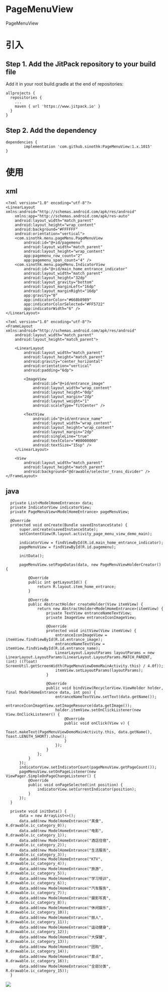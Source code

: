 # PageMenuView
PageMenuView


# 引入
## Step 1. Add the JitPack repository to your build file
  Add it in your root build.gradle at the end of repositories:
    
    allprojects {
      repositories {
        ...
        maven { url 'https://www.jitpack.io' }
      }
    }

## Step 2. Add the dependency

	dependencies {
	        implementation 'com.github.sinothk:PageMenuView:1.x.1015'
	}

# 使用
## xml
    <?xml version="1.0" encoding="utf-8"?>
    <LinearLayout xmlns:android="http://schemas.android.com/apk/res/android"
        xmlns:app="http://schemas.android.com/apk/res-auto"
        android:layout_width="match_parent"
        android:layout_height="wrap_content"
        android:background="#FFFFFF"
        android:orientation="vertical">
        <com.sinothk.menu.pageMenu.PageMenuView
            android:id="@+id/pagemenu"
            android:layout_width="match_parent"
            android:layout_height="wrap_content"
            app:pagemenu_row_count="2"
            app:pagemenu_span_count="4" />
        <com.sinothk.menu.pageMenu.IndicatorView
            android:id="@+id/main_home_entrance_indicator"
            android:layout_width="match_parent"
            android:layout_height="32dp"
            android:layout_gravity="bottom"
            android:layout_marginLeft="16dp"
            android:layout_marginRight="16dp"
            app:gravity="0"
            app:indicatorColor="#668b8989"
            app:indicatorColorSelected="#FF5722"
            app:indicatorWidth="6" />
    </LinearLayout>
    
    <?xml version="1.0" encoding="utf-8"?>
    <FrameLayout xmlns:android="http://schemas.android.com/apk/res/android"
        android:layout_width="match_parent"
        android:layout_height="match_parent">

        <LinearLayout
            android:layout_width="match_parent"
            android:layout_height="match_parent"
            android:gravity="center_horizontal"
            android:orientation="vertical"
            android:padding="6dp">

            <ImageView
                android:id="@+id/entrance_image"
                android:layout_width="wrap_content"
                android:layout_height="0dp"
                android:layout_margin="2dp"
                android:layout_weight="1"
                android:scaleType="fitCenter" />

            <TextView
                android:id="@+id/entrance_name"
                android:layout_width="wrap_content"
                android:layout_height="wrap_content"
                android:layout_margin="2dp"
                android:singleLine="true"
                android:textColor="#80000000"
                android:textSize="15sp" />
        </LinearLayout>

        <View
            android:layout_width="match_parent"
            android:layout_height="match_parent"
            android:background="@drawable/selector_trans_divider" />
    </FrameLayout>
    
  ## java
  
      private List<ModelHomeEntrance> data;
      private IndicatorView indicatorView;
      private PageMenuView<ModelHomeEntrance> pageMenuView;

      @Override
      protected void onCreate(Bundle savedInstanceState) {
          super.onCreate(savedInstanceState);
          setContentView(R.layout.activity_page_menu_view_demo_main);

          indicatorView = findViewById(R.id.main_home_entrance_indicator);
          pageMenuView = findViewById(R.id.pagemenu);

          initData();

          pageMenuView.setPageDatas(data, new PageMenuViewHolderCreator() {

              @Override
              public int getLayoutId() {
                  return R.layout.item_home_entrance;
              }

              @Override
              public AbstractHolder createHolder(View itemView) {
                  return new AbstractHolder<ModelHomeEntrance>(itemView) {
                      private TextView entranceNameTextView;
                      private ImageView entranceIconImageView;

                      @Override
                      protected void initView(View itemView) {
                          entranceIconImageView = itemView.findViewById(R.id.entrance_image);
                          entranceNameTextView = itemView.findViewById(R.id.entrance_name);
                          LinearLayout.LayoutParams layoutParams = new LinearLayout.LayoutParams(LinearLayout.LayoutParams.MATCH_PARENT, (int) ((float) ScreenUtil.getScreenWidth(PageMenuViewDemoMainActivity.this) / 4.0f));
                          itemView.setLayoutParams(layoutParams);
                      }

                      @Override
                      public void bindView(RecyclerView.ViewHolder holder, final ModelHomeEntrance data, int pos) {
                          entranceNameTextView.setText(data.getName());
                          entranceIconImageView.setImageResource(data.getImage());
                          holder.itemView.setOnClickListener(new View.OnClickListener() {
                              @Override
                              public void onClick(View v) {
                                  Toast.makeText(PageMenuViewDemoMainActivity.this, data.getName(), Toast.LENGTH_SHORT).show();
                              }
                          });
                      }
                  };
              }
          });
          indicatorView.setIndicatorCount(pageMenuView.getPageCount());
          pageMenuView.setOnPageListener(new ViewPager.SimpleOnPageChangeListener() {
              @Override
              public void onPageSelected(int position) {
                  indicatorView.setCurrentIndicator(position);
              }
          });
      }

      private void initData() {
          data = new ArrayList<>();
          data.add(new ModelHomeEntrance("美食", R.drawable.ic_category_0));
          data.add(new ModelHomeEntrance("电影", R.drawable.ic_category_1));
          data.add(new ModelHomeEntrance("酒店住宿", R.drawable.ic_category_2));
          data.add(new ModelHomeEntrance("生活服务", R.drawable.ic_category_3));
          data.add(new ModelHomeEntrance("KTV", R.drawable.ic_category_4));
          data.add(new ModelHomeEntrance("旅游", R.drawable.ic_category_5));
          data.add(new ModelHomeEntrance("学习培训", R.drawable.ic_category_6));
          data.add(new ModelHomeEntrance("汽车服务", R.drawable.ic_category_7));
          data.add(new ModelHomeEntrance("摄影写真", R.drawable.ic_category_8));
          data.add(new ModelHomeEntrance("休闲娱乐", R.drawable.ic_category_10));
          data.add(new ModelHomeEntrance("丽人", R.drawable.ic_category_11));
          data.add(new ModelHomeEntrance("运动健身", R.drawable.ic_category_12));
          data.add(new ModelHomeEntrance("大保健", R.drawable.ic_category_13));
          data.add(new ModelHomeEntrance("团购", R.drawable.ic_category_14));
          data.add(new ModelHomeEntrance("景点", R.drawable.ic_category_16));
          data.add(new ModelHomeEntrance("全部分类", R.drawable.ic_category_15));
      }
    
   ![](https://github.com/sinothk/PageMenuView/blob/master/app/imgs/iamges.png)
    
